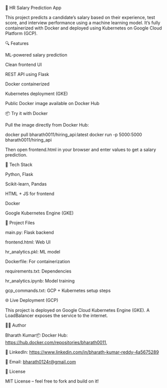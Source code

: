 💼 HR Salary Prediction App

This project predicts a candidate’s salary based on their experience, test score, and interview performance using a machine learning model. It’s fully containerized with Docker and deployed using Kubernetes on Google Cloud Platform (GCP).

🔍 Features

ML-powered salary prediction

Clean frontend UI

REST API using Flask

Docker containerized

Kubernetes deployment (GKE)

Public Docker image available on Docker Hub

📦 Try it with Docker

Pull the image directly from Docker Hub:

docker pull bharath0011/hiring_api:latest
docker run -p 5000:5000 bharath0011/hiring_api

Then open frontend.html in your browser and enter values to get a salary prediction.

🧠 Tech Stack

Python, Flask

Scikit-learn, Pandas

HTML + JS for frontend

Docker

Google Kubernetes Engine (GKE)

📁 Project Files

main.py: Flask backend

frontend.html: Web UI

hr_analytics.pkl: ML model

Dockerfile: For containerization

requirements.txt: Dependencies

hr_analytics.ipynb: Model training

gcp_commands.txt: GCP + Kubernetes setup steps

🌐 Live Deployment (GCP)

This project is deployed on Google Cloud Kubernetes Engine (GKE). A LoadBalancer exposes the service to the internet.

🙋‍♂️ Author

Bharath Kumar📦 Docker Hub: https://hub.docker.com/repositories/bharath0011,

🔗 LinkedIn: https://www.linkedin.com/in/bharath-kumar-reddy-4a5675289 

📧 Email: bharath0124r@gmail.com

📄 License

MIT License – feel free to fork and build on it!

